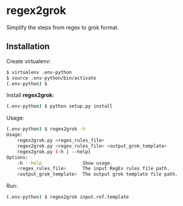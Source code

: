 # regex2grok
Simplify the steps from regex to grok format.


## Installation

Create virtualenv:
```bash
$ virtualenv .env-python
$ source .env-python/bin/activate
(.env-python) $
```

Install **regex2grok**:
```bash
(.env-python) $ python setup.py install
```

Usage:
```bash
(.env-python) $ regex2grok -h
Usage:
    regex2grok.py <regex_rules_file>
    regex2grok.py <regex_rules_file> <output_grok_template>
    regex2grok.py (-h | --help)
Options:
    -h --help               Show usage.
    <regex_rules_file>      The input RegEx rules file path.
    <output_grok_template>  The output grok template file path.
```

Run:
```bash
(.env-python) $ regex2grok input.ref.template 
```
